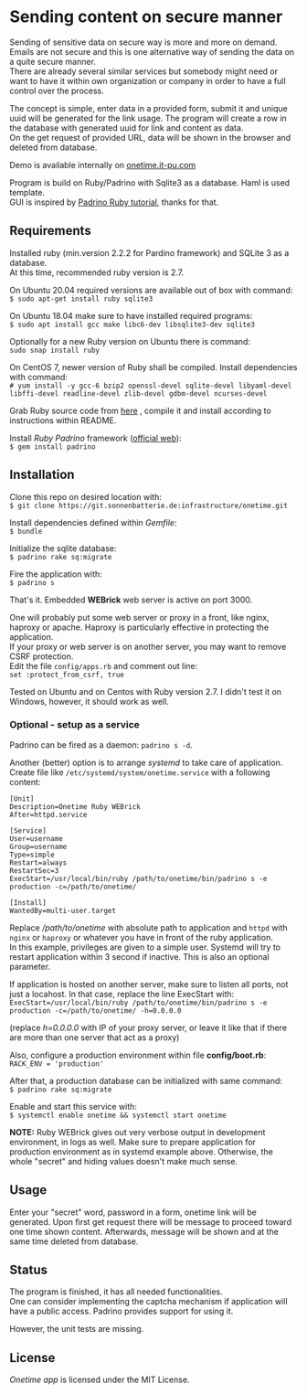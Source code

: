 
# Sending content on secure manner

Sending of sensitive data on secure way is more and more on demand. Emails are not secure and this is one alternative way of sending the data on a quite secure manner.  
There are already several similar services but somebody might need or want to have it within own organization or company in order to have a full control over the process. 

The concept is simple, enter data in a provided form, submit it and unique uuid will be generated for the link usage. The program will create a row in the database with generated uuid for link and content as data.  
On the get request of provided URL, data will be shown in the browser and deleted from database.

Demo is available internally on [onetime.it-pu.com](https://onetime.it-pu.com)

Program is build on Ruby/Padrino with Sqlite3 as a database. Haml is used template.   
GUI is inspired by [Padrino Ruby tutorial](https://github.com/padrino/blog-tutorial), thanks for that.

## Requirements

Installed ruby (min.version 2.2.2 for Pardino framework) and SQLite 3 as a database.    
At this time, recommended ruby version is 2.7.

On Ubuntu 20.04 required versions are available out of box with command:  
`$ sudo apt-get install ruby sqlite3`  

On Ubuntu 18.04 make sure to have installed required programs:  
`$ sudo apt install gcc make libc6-dev libsqlite3-dev sqlite3`

Optionally for a new Ruby version on Ubuntu there is command:  
`sudo snap install ruby`

On CentOS 7, newer version of Ruby shall be compiled. Install dependencies with command:  
`# yum install -y gcc-6 bzip2 openssl-devel sqlite-devel libyaml-devel libffi-devel readline-devel zlib-devel gdbm-devel ncurses-devel`

Grab Ruby source code from [here](https://www.ruby-lang.org/en/downloads/) , compile it and install according to instructions within README.

Install *Ruby Padrino* framework ([official web](http://padrinorb.com)):  
`$ gem install padrino` 

## Installation  

Clone this repo on desired location with:   
`$ git clone https://git.sonnenbatterie.de:infrastructure/onetime.git`

Install dependencies defined within *Gemfile*:  
`$ bundle`

Initialize the sqlite database:  
`$ padrino rake sq:migrate`

Fire the application with:  
`$ padrino s`

That's it. Embedded **WEBrick** web server is active on port 3000.

One will probably put some web server or proxy in a front, like nginx, haproxy or apache. Haproxy is particularly effective in protecting the application.  
If your proxy or web server is on another server, you may want to remove CSRF protection.  
Edit the file `config/apps.rb` and comment out line:  
`set :protect_from_csrf, true`

Tested on Ubuntu and on Centos with Ruby version 2.7. I didn't test it on Windows, however, it should work as well.

###  Optional - setup as a service

Padrino can be fired as a daemon: `padrino s -d`. 
 
Another (better) option is to arrange *systemd* to take care of application.  
Create file like `/etc/systemd/system/onetime.service` with a following content:  
```
[Unit]
Description=Onetime Ruby WEBrick
After=httpd.service

[Service]
User=username
Group=username
Type=simple
Restart=always
RestartSec=3
ExecStart=/usr/local/bin/ruby /path/to/onetime/bin/padrino s -e production -c=/path/to/onetime/

[Install]
WantedBy=multi-user.target
```

Replace */path/to/onetime* with absolute path to application and `httpd` with `nginx` or `haproxy` or whatever you have in front of the ruby application.  
In this example, privileges are given to a simple user. Systemd will try to restart application within 3 second if inactive. This is also an optional parameter.

If application is hosted on another server, make sure to listen all ports, not just a locahost. In that case, replace the line ExecStart with:  
`ExecStart=/usr/local/bin/ruby /path/to/onetime/bin/padrino s -e production -c=/path/to/onetime/ -h=0.0.0.0`

(replace *h=0.0.0.0* with IP of your proxy server, or leave it like that if there are more than one server that act as a proxy)

Also, configure a production environment within file **config/boot.rb**:  
`RACK_ENV = 'production'`

After that, a production database can be initialized with same command:  
`$ padrino rake sq:migrate`

Enable and start this service with:  
`$ systemctl enable onetime && systemctl start onetime`

**NOTE:**  Ruby WEBrick gives out very verbose output in development environment, in logs as well. Make sure to prepare application for production environment as in systemd example above. Otherwise, the whole "secret" and hiding values doesn't make much sense.

## Usage

Enter your "secret" word, password in a form, onetime link will be generated. Upon first get request there will be message to proceed toward one time shown content. Afterwards, message will be shown and at the same time deleted from database. 

## Status

The program is finished, it has all needed functionalities.  
One can consider implementing the captcha mechanism if application will have a public access. Padrino provides support for using it.
 
However, the unit tests are missing.

## License

*Onetime app* is licensed under the MIT License.
